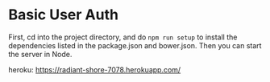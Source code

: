 # Basic User Auth

First, cd into the project directory, and do `npm run setup` to install the dependencies listed in the package.json and bower.json.  Then you can start the server in Node.

heroku: https://radiant-shore-7078.herokuapp.com/
